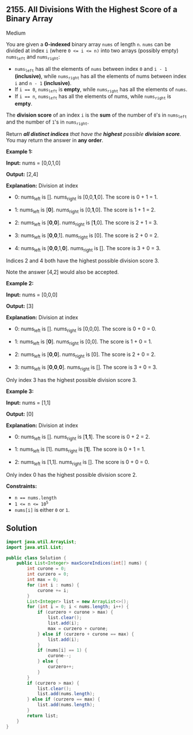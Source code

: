 ## 2155\. All Divisions With the Highest Score of a Binary Array

Medium

You are given a **0-indexed** binary array `nums` of length `n`. `nums` can be divided at index `i` (where `0 <= i <= n)` into two arrays (possibly empty) <code>nums<sub>left</sub></code> and <code>nums<sub>right</sub></code>:

*   <code>nums<sub>left</sub></code> has all the elements of `nums` between index `0` and `i - 1` **(inclusive)**, while <code>nums<sub>right</sub></code> has all the elements of nums between index `i` and `n - 1` **(inclusive)**.
*   If `i == 0`, <code>nums<sub>left</sub></code> is **empty**, while <code>nums<sub>right</sub></code> has all the elements of `nums`.
*   If `i == n`, <code>nums<sub>left</sub></code> has all the elements of nums, while <code>nums<sub>right</sub></code> is **empty**.

The **division score** of an index `i` is the **sum** of the number of `0`'s in <code>nums<sub>left</sub></code> and the number of `1`'s in <code>nums<sub>right</sub></code>.

Return _**all distinct indices** that have the **highest** possible **division score**_. You may return the answer in **any order**.

**Example 1:**

**Input:** nums = [0,0,1,0]

**Output:** [2,4]

**Explanation:** Division at index 
- 0: nums<sub>left</sub> is []. nums<sub>right</sub> is [0,0,**1**,0]. The score is 0 + 1 = 1. 

- 1: nums<sub>left</sub> is [**0**]. nums<sub>right</sub> is [0,**1**,0]. The score is 1 + 1 = 2. 

- 2: nums<sub>left</sub> is [**0**,**0**]. nums<sub>right</sub> is [**1**,0]. The score is 2 + 1 = 3. 

- 3: nums<sub>left</sub> is [**0**,**0**,1]. nums<sub>right</sub> is [0]. The score is 2 + 0 = 2. 

- 4: nums<sub>left</sub> is [**0**,**0**,1,**0**]. nums<sub>right</sub> is []. The score is 3 + 0 = 3. 

Indices 2 and 4 both have the highest possible division score 3. 

Note the answer [4,2] would also be accepted.

**Example 2:**

**Input:** nums = [0,0,0]

**Output:** [3]

**Explanation:** Division at index 
- 0: nums<sub>left</sub> is []. nums<sub>right</sub> is [0,0,0]. The score is 0 + 0 = 0. 

- 1: nums<sub>left</sub> is [**0**]. nums<sub>right</sub> is [0,0]. The score is 1 + 0 = 1. 

- 2: nums<sub>left</sub> is [**0**,**0**]. nums<sub>right</sub> is [0]. The score is 2 + 0 = 2. 

- 3: nums<sub>left</sub> is [**0**,**0**,**0**]. nums<sub>right</sub> is []. The score is 3 + 0 = 3. 

Only index 3 has the highest possible division score 3. 

**Example 3:**

**Input:** nums = [1,1]

**Output:** [0]

**Explanation:** Division at index 
- 0: nums<sub>left</sub> is []. nums<sub>right</sub> is [**1**,**1**]. The score is 0 + 2 = 2. 

- 1: nums<sub>left</sub> is [1]. nums<sub>right</sub> is [**1**]. The score is 0 + 1 = 1. 

- 2: nums<sub>left</sub> is [1,1]. nums<sub>right</sub> is []. The score is 0 + 0 = 0. 

Only index 0 has the highest possible division score 2. 

**Constraints:**

*   `n == nums.length`
*   <code>1 <= n <= 10<sup>5</sup></code>
*   `nums[i]` is either `0` or `1`.

## Solution

```java
import java.util.ArrayList;
import java.util.List;

public class Solution {
    public List<Integer> maxScoreIndices(int[] nums) {
        int curone = 0;
        int curzero = 0;
        int max = 0;
        for (int i : nums) {
            curone += i;
        }
        List<Integer> list = new ArrayList<>();
        for (int i = 0; i < nums.length; i++) {
            if (curzero + curone > max) {
                list.clear();
                list.add(i);
                max = curzero + curone;
            } else if (curzero + curone == max) {
                list.add(i);
            }
            if (nums[i] == 1) {
                curone--;
            } else {
                curzero++;
            }
        }
        if (curzero > max) {
            list.clear();
            list.add(nums.length);
        } else if (curzero == max) {
            list.add(nums.length);
        }
        return list;
    }
}
```